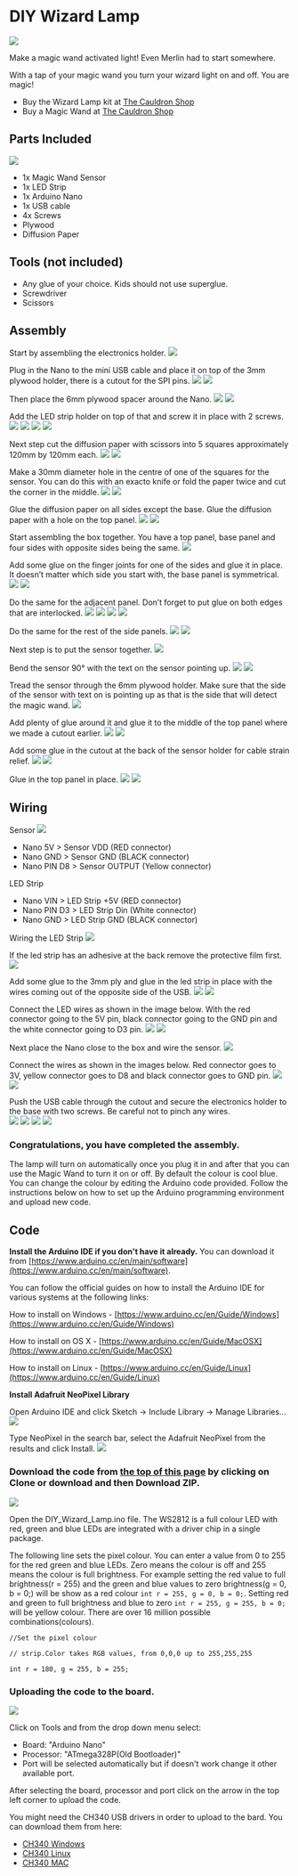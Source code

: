 # DIY Wizard Lamp
![](https://github.com/TheMagicOfThings/wizard-lamp/blob/master/Images/20200409_150251%20(1).jpg)

Make a magic wand activated light!  Even Merlin had to start somewhere.

With a tap of your magic wand you turn your wizard light on and off.  You are magic!

* Buy the Wizard Lamp kit at [The Cauldron Shop](https://cauldronshop.com/collections/frontpage/products/diy-wizard-lamp)
* Buy a Magic Wand at [The Cauldron Shop](https://cauldronshop.com/products/personalised-wand)

## Parts Included
![](https://github.com/TheMagicOfThings/wizard-lamp/blob/master/Images/20200409_135325.jpg)

* 1x Magic Wand Sensor
* 1x LED Strip
* 1x Arduino Nano
* 1x USB cable
* 4x Screws
* Plywood
* Diffusion Paper


## Tools (not included)
* Any glue of your choice. Kids should not use superglue.
* Screwdriver
* Scissors

## Assembly
Start by assembling the electronics holder.
![](https://github.com/TheMagicOfThings/wizard-lamp/blob/master/Images/20200409_135548.jpg)

Plug in the Nano to the mini USB cable and place it on top of the 3mm plywood holder, there is a cutout for the SPI pins.
![](https://github.com/TheMagicOfThings/wizard-lamp/blob/master/Images/20200409_135638.jpg)
![](https://github.com/TheMagicOfThings/wizard-lamp/blob/master/Images/20200409_135656.jpg)

Then place the 6mm plywood spacer around the Nano.
![](https://github.com/TheMagicOfThings/wizard-lamp/blob/master/Images/20200409_135702.jpg)
![](https://github.com/TheMagicOfThings/wizard-lamp/blob/master/Images/20200409_135743.jpg)

Add the LED strip holder on top of that and screw it in place with 2 screws.
![](https://github.com/TheMagicOfThings/wizard-lamp/blob/master/Images/20200409_135812.jpg)
![](https://github.com/TheMagicOfThings/wizard-lamp/blob/master/Images/20200409_135853.jpg)
![](https://github.com/TheMagicOfThings/wizard-lamp/blob/master/Images/20200409_135857.jpg)
![](https://github.com/TheMagicOfThings/wizard-lamp/blob/master/Images/20200409_135925.jpg)

Next step cut the diffusion paper with scissors into 5 squares approximately 120mm by 120mm each.
![](https://github.com/TheMagicOfThings/wizard-lamp/blob/master/Images/20200409_140014.jpg)
![](https://github.com/TheMagicOfThings/wizard-lamp/blob/master/Images/20200409_140053.jpg)

Make a 30mm diameter hole in the centre of one of the squares for the sensor. You can do this with an exacto knife or fold the paper twice and cut the corner in the middle.
![](https://github.com/TheMagicOfThings/wizard-lamp/blob/master/Images/20200409_141208.jpg)
![](https://github.com/TheMagicOfThings/wizard-lamp/blob/master/Images/20200409_141256.jpg)

Glue the diffusion paper on all sides except the base. Glue the diffusion paper with a hole on the top panel. 
![](https://github.com/TheMagicOfThings/wizard-lamp/blob/master/Images/20200409_140434.jpg)
![](https://github.com/TheMagicOfThings/wizard-lamp/blob/master/Images/20200409_142924.jpg)

Start assembling the box together. You have a top panel, base panel and four sides with opposite sides being the same.
![](https://github.com/TheMagicOfThings/wizard-lamp/blob/master/Images/20200409_143013.jpg)

Add some glue on the finger joints for one of the sides and glue it in place. It doesn’t matter which side you start with, the base panel is symmetrical.
![](https://github.com/TheMagicOfThings/wizard-lamp/blob/master/Images/20200409_143054.jpg)
![](https://github.com/TheMagicOfThings/wizard-lamp/blob/master/Images/20200409_143111.jpg)

Do the same for the adjacent panel. Don’t forget to put glue on both edges that are interlocked.
![](https://github.com/TheMagicOfThings/wizard-lamp/blob/master/Images/20200409_143137.jpg)
![](https://github.com/TheMagicOfThings/wizard-lamp/blob/master/Images/20200409_143159.jpg)
![](https://github.com/TheMagicOfThings/wizard-lamp/blob/master/Images/20200409_143214.jpg)
![](https://github.com/TheMagicOfThings/wizard-lamp/blob/master/Images/20200409_143221.jpg)

Do the same for the rest of the side panels.
![](https://github.com/TheMagicOfThings/wizard-lamp/blob/master/Images/20200409_143345.jpg)
![](https://github.com/TheMagicOfThings/wizard-lamp/blob/master/Images/20200409_143447.jpg)

Next step is to put the sensor together.
![](https://github.com/TheMagicOfThings/wizard-lamp/blob/master/Images/20200409_143505.jpg)

Bend the sensor 90° with the text on the sensor pointing up.
![](https://github.com/TheMagicOfThings/wizard-lamp/blob/master/Images/20200409_143541.jpg)
![](https://github.com/TheMagicOfThings/wizard-lamp/blob/master/Images/20200409_143553.jpg)

Tread the sensor through the 6mm plywood holder. Make sure that the side of the sensor with text on is pointing up as that is the side that will detect the magic wand.
![](https://github.com/TheMagicOfThings/wizard-lamp/blob/master/Images/20200409_143746.jpg)

Add plenty of glue around it and glue it to the middle of the top panel where we made a cutout earlier.
![](https://github.com/TheMagicOfThings/wizard-lamp/blob/master/Images/20200409_143844.jpg)
![](https://github.com/TheMagicOfThings/wizard-lamp/blob/master/Images/20200409_143857.jpg)

Add some glue in the cutout at the back of the sensor holder for cable strain relief.
![](https://github.com/TheMagicOfThings/wizard-lamp/blob/master/Images/20200409_143912.jpg)
![](https://github.com/TheMagicOfThings/wizard-lamp/blob/master/Images/20200409_143938.jpg)

Glue in the top panel in place.
![](https://github.com/TheMagicOfThings/wizard-lamp/blob/master/Images/20200409_144107.jpg)
![](https://github.com/TheMagicOfThings/wizard-lamp/blob/master/Images/20200409_144153.jpg)

## Wiring

Sensor
![](https://github.com/TheMagicOfThings/wizard-lamp/blob/master/Images/sensor.png)

* Nano 5V 		>	Sensor VDD (RED connector)
* Nano GND 		> 	Sensor GND (BLACK connector)
* Nano PIN D8 		>	Sensor OUTPUT (Yellow connector)

LED Strip
* Nano VIN		>	LED Strip +5V (RED connector)
* Nano PIN D3		>	LED Strip Din (White connector)
* Nano GND		>	LED Strip GND (BLACK connector)

Wiring the LED Strip
![](https://github.com/TheMagicOfThings/wizard-lamp/blob/master/Images/20200409_144843.jpg)

If the led strip has an adhesive at the back remove the protective film first.
![](https://github.com/TheMagicOfThings/wizard-lamp/blob/master/Images/20200409_145017.jpg)

Add some glue to the 3mm ply and glue in the led strip in place with the wires coming out of the opposite side of the USB.
![](https://github.com/TheMagicOfThings/wizard-lamp/blob/master/Images/20200409_144957.jpg)
![](https://github.com/TheMagicOfThings/wizard-lamp/blob/master/Images/20200409_145048.jpg)

Connect the LED wires as shown in the image below. With the red connector going to the 5V pin, black connector going to the GND pin and the white connector going to D3 pin.
![](https://github.com/TheMagicOfThings/wizard-lamp/blob/master/Images/20200409_150834.jpg)
![](https://github.com/TheMagicOfThings/wizard-lamp/blob/master/Images/20200409_150838.jpg)

Next place the Nano close to the box and wire the sensor.
![](https://github.com/TheMagicOfThings/wizard-lamp/blob/master/Images/20200409_151021.jpg)

Connect the wires as shown in the images below. Red connector goes to 3V, yellow connector goes to D8 and black connector goes to GND pin. 
![](https://github.com/TheMagicOfThings/wizard-lamp/blob/master/Images/20200409_151042.jpg)
![](https://github.com/TheMagicOfThings/wizard-lamp/blob/master/Images/20200409_151046.jpg)

Push the USB cable through the cutout and secure the electronics holder to the base with two screws. Be careful not to pinch any wires.  
![](https://github.com/TheMagicOfThings/wizard-lamp/blob/master/Images/20200409_145224.jpg)
![](https://github.com/TheMagicOfThings/wizard-lamp/blob/master/Images/20200409_151102.jpg)
![](https://github.com/TheMagicOfThings/wizard-lamp/blob/master/Images/20200409_145503.jpg)
![](https://github.com/TheMagicOfThings/wizard-lamp/blob/master/Images/20200409_145611.jpg)

### Congratulations, you have completed the assembly. 
The lamp will turn on automatically once you plug it in and after that you can use the Magic Wand to turn it on or off. By default the colour is cool blue. You can change the colour by editing the Arduino code provided. Follow the instructions below on how to set up the Arduino programming environment and upload new code.

## Code

**Install the Arduino IDE if you don't have it already.** You can download it from [https://www.arduino.cc/en/main/software](https://www.arduino.cc/en/main/software).

You can follow the official guides on how to install the Arduino IDE for various systems at the following links:

How to install on Windows - [https://www.arduino.cc/en/Guide/Windows](https://www.arduino.cc/en/Guide/Windows)

How to install on OS X - [https://www.arduino.cc/en/Guide/MacOSX](https://www.arduino.cc/en/Guide/MacOSX)

How to install on Linux - [https://www.arduino.cc/en/Guide/Linux](https://www.arduino.cc/en/Guide/Linux)

**Install Adafruit NeoPixel Library**

Open Arduino IDE and click Sketch -> Include Library -> Manage Libraries...
![](https://github.com/TheMagicOfThings/wizard-lamp/blob/master/Images/neopixel1.png)

Type NeoPixel in the search bar, select the Adafruit NeoPixel from the results and click Install.
![](https://github.com/TheMagicOfThings/wizard-lamp/blob/master/Images/neopixel2.png)


### **Download the code from [the top of this page](https://github.com/TheMagicOfThings/wizard-lamp) by clicking on Clone or download and then Download ZIP.**
![](https://github.com/TheMagicOfThings/wizard-lamp/blob/master/Images/download-code.png)

Open the DIY_Wizard_Lamp.ino file.
The WS2812 is a full colour LED with red, green and blue LEDs are integrated with a driver chip in a single package.

The following line sets the pixel colour. You can enter a value from 0 to 255 for the red green and blue LEDs. Zero means the colour is off and 255 means the colour is full brightness.
For example setting the red value to full brightness(r = 255) and the green and blue values to zero brightness(g = 0, b = 0;) will be show as a red colour `int r = 255, g = 0, b = 0;`. Setting red and green to full brightness and blue to zero   `int r = 255, g = 255, b = 0;` will be yellow colour. There are over 16 million possible combinations(colours).

`//Set the pixel colour`

`// strip.Color takes RGB values, from 0,0,0 up to 255,255,255 `

`int r = 180, g = 255, b = 255;`



### **Uploading the code to the board.**

![](https://github.com/TheMagicOfThings/wizard-lamp/blob/master/Images/upload-code.png)

Click on Tools and from the drop down menu select:
* Board: "Arduino Nano"
* Processor: "ATmega328P(Old Bootloader)"
* Port will be selected automatically but if doesn't work change it other available port.

After selecting the board, processor and port click on the arrow in the top left corner to upload the code.

You might need the CH340 USB drivers in order to upload to the bard. You can download them from here:
* [CH340 Windows](http://www.wch.cn/downloads/file/65.html)
* [CH340 Linux](http://www.wch.cn/downloads/file/177.html)
* [CH340 MAC](http://www.wch.cn/downloads/file/178.html)














